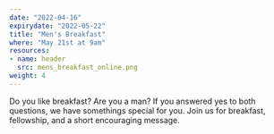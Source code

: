 ```yaml
---
date: "2022-04-16"
expirydate: "2022-05-22"
title: "Men's Breakfast"
where: "May 21st at 9am"
resources:
- name: header
  src: mens_breakfast_online.png
weight: 4
---
```


Do you like breakfast? Are you a man? If you answered yes to both questions, we have somethings special for you. Join us for breakfast, fellowship, and a short encouraging message.

